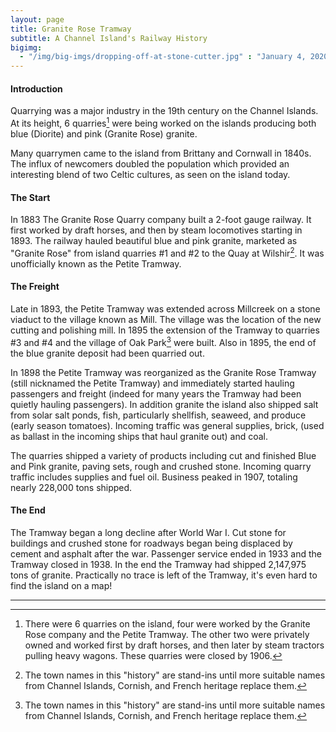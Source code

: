 ```yaml
---
layout: page
title: Granite Rose Tramway
subtitle: A Channel Island's Railway History
bigimg: 
  - "/img/big-imgs/dropping-off-at-stone-cutter.jpg" : "January 4, 2020"
---
```



#### Introduction
Quarrying was a major industry in the 19th century on the Channel Islands. At its height, 6 quarries[^1] were being worked on the islands producing both blue (Diorite) and pink (Granite Rose) granite.
 
[^1]: There were 6 quarries on the island, four were worked by the Granite Rose company and the Petite Tramway. The other two were privately owned and worked first by draft horses, and then later by steam tractors pulling heavy wagons. These quarries were closed by 1906.

Many quarrymen came to the island from Brittany and Cornwall in 1840s. The influx of newcomers doubled the population which provided an interesting blend of two Celtic cultures, as seen on the island today.

#### The Start

In 1883 The Granite Rose Quarry company built a 2-foot gauge railway. It first worked by draft horses, and then by steam locomotives starting in 1893. The railway hauled beautiful blue and pink granite, marketed as "Granite Rose" from island quarries #1 and #2 to the Quay at Wilshir[^2]. It was unofficially known as the Petite Tramway.

[^2]: The town names in this "history" are stand-ins until more suitable names from Channel Islands, Cornish, and French heritage replace them.

#### The Freight

Late in 1893, the Petite Tramway was extended across Millcreek on a stone viaduct to the village known as Mill. The village was the location of the new cutting and polishing mill. In 1895 the extension of the Tramway to quarries #3 and #4 and the village of Oak Park[^2] were built.  Also in 1895, the end of the blue granite deposit had been quarried out.


In 1898 the Petite Tramway was reorganized as the Granite Rose Tramway (still nicknamed the Petite Tramway) and immediately started hauling passengers and freight (indeed for many years the Tramway had been quietly hauling passengers). In addition granite the island also shipped salt from solar salt ponds, fish, particularly shellfish, seaweed, and produce (early season tomatoes). Incoming traffic was general supplies, brick, (used as ballast in the incoming ships that haul granite out) and coal.

The quarries shipped a variety of products including cut and finished Blue and Pink granite, paving sets, rough and crushed stone. Incoming quarry traffic includes supplies and fuel oil. Business peaked in 1907, totaling nearly 228,000 tons shipped.

#### The End

The Tramway began a long decline after World War I. Cut stone for buildings and crushed stone for roadways began being displaced by cement and asphalt after the war. Passenger service ended in 1933 and the Tramway closed in 1938. In the end the Tramway had shipped 2,147,975 tons of granite. Practically no trace is left of the Tramway, it's even hard to find the island on a map!

---

